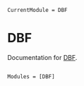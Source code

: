 ```@meta
CurrentModule = DBF
```

# DBF

Documentation for [DBF](https://github.com/nmayhall/DBF.jl).

```@index
```

```@autodocs
Modules = [DBF]
```
